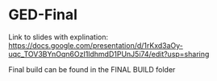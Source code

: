 # GED-Final
Link to slides with explination:
https://docs.google.com/presentation/d/1rKxd3aOy-uqc_TOV3BYnOqn6OzI1ldhmdD1PUnJ5i74/edit?usp=sharing 

Final build can be found in the FINAL BUILD folder